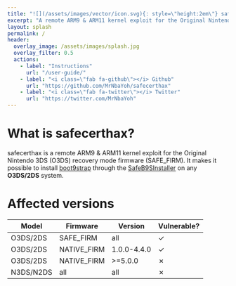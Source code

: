 ```yaml
---
title: "![](/assets/images/vector/icon.svg){: style=\"height:2em\"} safecerthax"
excerpt: "A remote ARM9 & ARM11 kernel exploit for the Original Nintendo 3DS (O3DS)."
layout: splash
permalink: /
header:
  overlay_image: /assets/images/splash.jpg
  overlay_filter: 0.5
  actions:
    - label: "Instructions"
      url: "/user-guide/"
    - label: "<i class=\"fab fa-github\"></i> Github"
      url: "https://github.com/MrNbaYoh/safecerthax"
    - label: "<i class=\"fab fa-twitter\"></i> Twitter"
      url: "https://twitter.com/MrNbaYoh"
---
```


# What is safecerthax?
safecerthax is a remote ARM9 & ARM11 kernel exploit for the Original Nintendo 3DS (O3DS) recovery mode firmware (SAFE_FIRM).
It makes it possible to install [boot9strap](https://github.com/SciresM/boot9strap) through the [SafeB9SInstaller](https://github.com/d0k3/SafeB9SInstaller) on any **O3DS/2DS** system.

# Affected versions

| Model | Firmware | Version | Vulnerable? |
| --- | --- | --- | --- |
| O3DS/2DS | SAFE_FIRM | all | ✓ |
| O3DS/2DS | NATIVE_FIRM | 1.0.0-4.4.0 | ✓ |
| O3DS/2DS | NATIVE_FIRM | >=5.0.0 | ✗ |
| N3DS/N2DS | all | all | ✗ |  
